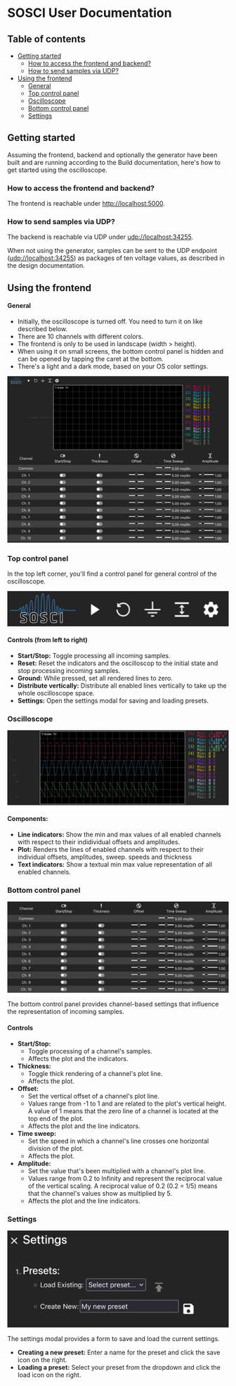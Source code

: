 # SOSCI User Documentation

## Table of contents

- [Getting started](#getting-started)
    - [How to access the frontend and backend?](#how-to-access-the-frontend-and-backend)
    - [How to send samples via UDP?](#how-to-send-samples-via-udp)
- [Using the frontend](#using-the-frontend)
    - [General](#general)
    - [Top control panel](#top-control-panel)
    - [Oscilloscope](#oscilloscope)
    - [Bottom control panel](#bottom-control-panel)
    - [Settings](#settings)

## Getting started

Assuming the frontend, backend and optionally the generator have been built and are running according to the Build
documentation, here's how to get started using the oscilloscope.

### How to access the frontend and backend?

The frontend is reachable under [http://localhost:5000](http://localhost:5000).

### How to send samples via UDP?

The backend is reachable via UDP under [udp://localhost:34255](udp://localhost:34255).

When not using the generator, samples can be sent to the UDP endpoint ([udp://localhost:34255](udp://localhost:34255))
as packages of ten voltage values, as described in the design documentation.

<div style="page-break-after: always;"></div>

## Using the frontend

#### General

- Initially, the oscilloscope is turned off. You need to turn it on like described below.
- There are 10 channels with different colors.
- The frontend is only to be used in landscape (width > height).
- When using it on small screens, the bottom control panel is hidden and can be opened by tapping the caret at the
  bottom.
- There's a light and a dark mode, based on your OS color settings.

![frontend-full.png](frontend-full.png)

<div style="page-break-after: always;"></div>

### Top control panel

In the top left corner, you'll find a control panel for general control of the oscilloscope.

![frontend-top-control-panel.png](frontend-top-control-panel.png)

#### Controls (from left to right)

- **Start/Stop:** Toggle processing all incoming samples.
- **Reset:** Reset the indicators and the oscilloscop to the initial state and stop processing incoming samples.
- **Ground:** While pressed, set all rendered lines to zero.
- **Distribute vertically:** Distribute all enabled lines vertically to take up the whole oscilloscope space.
- **Settings:** Open the settings modal for saving and loading presets.

<div style="page-break-after: always;"></div>

### Oscilloscope

![frontend-oscilloscope.png](frontend-oscilloscope.png)

#### Components:

- **Line indicators:** Show the min and max values of all enabled channels with respect to their indidividual offsets
  and amplitudes.
- **Plot:** Renders the lines of enabled channels with respect to their individual offsets, amplitudes, sweep.
  speeds and thickness
- **Text indicators:** Show a textual min max value representation of all enabled channels.

<div style="page-break-after: always;"></div>

### Bottom control panel

![frontend-bottom-control-panel.png](frontend-bottom-control-panel.png)

The bottom control panel provides channel-based settings that influence the representation of incoming samples.

#### Controls

- **Start/Stop:**
    - Toggle processing of a channel's samples.
    - Affects the plot and the indicators.
- **Thickness:**
    - Toggle thick rendering of a channel's plot line.
    - Affects the plot.
- **Offset:**
    - Set the vertical offset of a channel's plot line.
    - Values range from -1 to 1 and are related to the plot's vertical height. A value of 1 means that the zero line of
      a channel is located at the top end of the plot.
    - Affects the plot and the line indicators.
- **Time sweep:**
    - Set the speed in which a channel's line crosses one horizontal division of the plot.
    - Affects the plot.
- **Amplitude:**
    - Set the value that's been multiplied with a channel's plot line.
    - Values range from 0.2 to Infinity and represent the reciprocal value of the vertical scaling. A reciprocal value
      of 0.2 (0.2 = 1/5) means that the channel's values show as multiplied by 5.
    - Affects the plot and the line indicators.

<div style="page-break-after: always;"></div>

### Settings

![frontend-settings.png](frontend-settings.png)

The settings modal provides a form to save and load the current settings.

- **Creating a new preset:** Enter a name for the preset and click the save icon on the right.
- **Loading a preset:** Select your preset from the dropdown and click the load icon on the right.